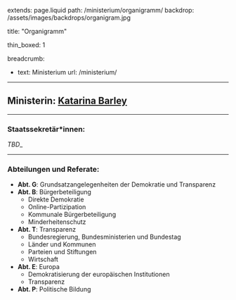 extends: page.liquid
path: /ministerium/organigramm/
backdrop: /assets/images/backdrops/organigram.jpg

title: "Organigramm"

thin_boxed: 1

breadcrumb:
 - text: Ministerium
   url: /ministerium/

---


## Ministerin: [Katarina Barley](/ministerium/ministerin/)

---

### Staatssekretär\*innen:

_TBD__

---

### Abteilungen und Referate:

- **Abt. G**: Grundsatzangelegenheiten der Demokratie und Transparenz
- **Abt. B**: Bürgerbeteiligung
  * Direkte Demokratie
  * Online-Partizipation
  * Kommunale Bürgerbeteiligung
  * Minderheitenschutz
- **Abt. T**: Transparenz
  * Bundesregierung, Bundesministerien und Bundestag
  * Länder und Kommunen
  * Parteien und Stiftungen
  * Wirtschaft
- **Abt. E**: Europa
  * Demokratisierung der europäischen Institutionen
  * Transparenz
- **Abt. P**: Politische Bildung
